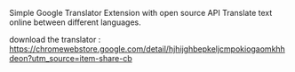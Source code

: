Simple Google Translator Extension with open source API
Translate text online between different languages.

download the translator : https://chromewebstore.google.com/detail/hjhijghbepkeljcmpokiogaomkhhdeon?utm_source=item-share-cb
